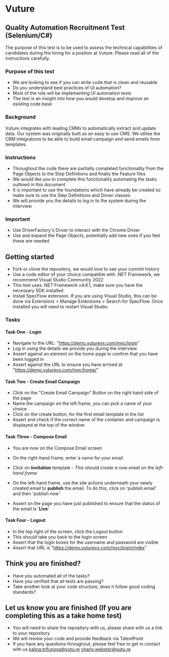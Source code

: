 # Vuture

## Quality Automation Recruitment Test (Selenium/C#)

The purpose of this test is to be used to assess the technical capabilities of candidates during the hiring for a position at Vuture.
Please read all of the instructions carefully.

### Purpose of this test

* We are looking to see if you can write code that is clean and reusable
* Do you understand best practices of UI automation?
* Most of the role will be implementing UI automation tests
* The test is an insight into how you would develop and improve an existing code base

### Background

Vuture integrates with leading CRMs to automatically extract and update data. Our system was originally built as an easy to use CMS. We utilise the CRM integrations to be able to build email campaign and send emails from templates.

### Instructions

* Throughout the code there are partially completed functionality from the Page Objects to the Step Definitions and finally the Feature files
* We would like you to complete this functionality automating the tasks outlined in this document
* It is important to use the foundations which have already be created so make sure to use the Step Definitions and Driver classes
* We will provide you the details to log in to the system during the interview

### Important

* Use DriverFactory's Driver to interact with the Chrome Driver
* Use and expand the Page Objects, potentially add new ones if you feel these are needed

## Getting started

* Fork or clone the repository, we would love to see your commit history
* Use a code editor of your choice compatible with .NET Framework, we recommend Visual Studio Community 2022
* This test uses .NET Framework v4.6.1, make sure you have the necessary SDK installed
* Install SpecFlow extension. If you are using Visual Studio, this can be done via Extensions > Manage Extensions > Search for SpecFlow. Once installed you will need to restart Visual Studio.

### Tasks

#### Task One - Login

* Navigate to the URL: "https://demo.vuturevx.com/mvc/login"
* Log in using the details we provide you during the interview
* Assert against an element on the home page to confirm that you have been logged in
* Assert against the URL to ensure you have arrived at "https://demo.vuturevx.com/mvc/home/"

#### Task Two - Create Email Campaign

* Click on the "Create Email Campaign" Button on the right hand side of the page
* Name the campaign on the left frame, you can pick a name of your choice
* Click on the create button, for the first email template in the list
* Assert and check if the correct name of the container and campaign is displayed at the top of the window

#### Task Three - Compose Email

* You are now on the Compose Email screen
* On the right-hand frame, enter a name for your email
* Click on **invitation** template - _This should create a new email on the left-hand frame_
* On the left-hand frame, use the site actions underneath your newly created email to **publish** the email. To do this, click on 'publish email' and then 'publish now'

* Assert on the page you have just published to ensure that the status of the email is '**Live**'

#### Task Four - Logout

* In the top right of the screen, click the Logout button
* This should take you back to the login screen
* Assert that the login boxes for the username and password are visible
* Assert that URL is "https://demo.vuturevx.com/mvc/login/index"

## Think you are finished?

* Have you automated all of the tasks?
* Have you verified that all tests are passing?
* Take another look at your code structure, does it follow good coding standards?

## Let us know you are finished (If you are completing this as a take home test)

* You will need to share the repository with us, please share with us a link to your repository
* We will review your code and provide feedback via TalentPoint
* If you have any questions throughout, please feel free to get in contact with us [kalina.trifunova@vutu.re](mailto:kalina.trifunova@vutu.re) [charly.webster@vutu.re](mailto:charly.webster@vutu.re)
